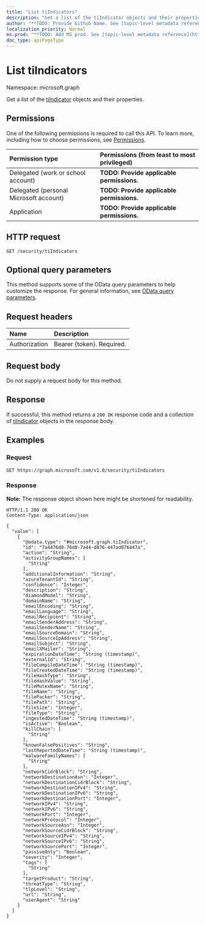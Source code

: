 ```yaml
---
title: "List tiIndicators"
description: "Get a list of the tiIndicator objects and their properties."
author: "**TODO: Provide Github Name. See [topic-level metadata reference](https://msgo.azurewebsites.net/add/document/guidelines/metadata.html#topic-level-metadata)**"
localization_priority: Normal
ms.prod: "**TODO: Add MS prod. See [topic-level metadata reference](https://msgo.azurewebsites.net/add/document/guidelines/metadata.html#topic-level-metadata)**"
doc_type: apiPageType
---
```


# List tiIndicators
Namespace: microsoft.graph



Get a list of the [tiIndicator](../resources/tiindicator.md) objects and their properties.

## Permissions
One of the following permissions is required to call this API. To learn more, including how to choose permissions, see [Permissions](/graph/permissions-reference).

|Permission type|Permissions (from least to most privileged)|
|:---|:---|
|Delegated (work or school account)|**TODO: Provide applicable permissions.**|
|Delegated (personal Microsoft account)|**TODO: Provide applicable permissions.**|
|Application|**TODO: Provide applicable permissions.**|

## HTTP request

<!-- {
  "blockType": "ignored"
}
-->
``` http
GET /security/tiIndicators
```

## Optional query parameters
This method supports some of the OData query parameters to help customize the response. For general information, see [OData query parameters](/graph/query-parameters).

## Request headers
|Name|Description|
|:---|:---|
|Authorization|Bearer {token}. Required.|

## Request body
Do not supply a request body for this method.

## Response

If successful, this method returns a `200 OK` response code and a collection of [tiIndicator](../resources/tiindicator.md) objects in the response body.

## Examples

### Request
<!-- {
  "blockType": "request",
  "name": "list_tiindicator"
}
-->
``` http
GET https://graph.microsoft.com/v1.0/security/tiIndicators
```


### Response
**Note:** The response object shown here might be shortened for readability.
<!-- {
  "blockType": "response",
  "truncated": true,
  "@odata.type": "Collection(microsoft.graph.tiIndicator)"
}
-->
``` http
HTTP/1.1 200 OK
Content-Type: application/json

{
  "value": [
    {
      "@odata.type": "#microsoft.graph.tiIndicator",
      "id": "7a4476d0-76d0-7a44-d076-447ad076447a",
      "action": "String",
      "activityGroupNames": [
        "String"
      ],
      "additionalInformation": "String",
      "azureTenantId": "String",
      "confidence": "Integer",
      "description": "String",
      "diamondModel": "String",
      "domainName": "String",
      "emailEncoding": "String",
      "emailLanguage": "String",
      "emailRecipient": "String",
      "emailSenderAddress": "String",
      "emailSenderName": "String",
      "emailSourceDomain": "String",
      "emailSourceIpAddress": "String",
      "emailSubject": "String",
      "emailXMailer": "String",
      "expirationDateTime": "String (timestamp)",
      "externalId": "String",
      "fileCompileDateTime": "String (timestamp)",
      "fileCreatedDateTime": "String (timestamp)",
      "fileHashType": "String",
      "fileHashValue": "String",
      "fileMutexName": "String",
      "fileName": "String",
      "filePacker": "String",
      "filePath": "String",
      "fileSize": "Integer",
      "fileType": "String",
      "ingestedDateTime": "String (timestamp)",
      "isActive": "Boolean",
      "killChain": [
        "String"
      ],
      "knownFalsePositives": "String",
      "lastReportedDateTime": "String (timestamp)",
      "malwareFamilyNames": [
        "String"
      ],
      "networkCidrBlock": "String",
      "networkDestinationAsn": "Integer",
      "networkDestinationCidrBlock": "String",
      "networkDestinationIPv4": "String",
      "networkDestinationIPv6": "String",
      "networkDestinationPort": "Integer",
      "networkIPv4": "String",
      "networkIPv6": "String",
      "networkPort": "Integer",
      "networkProtocol": "Integer",
      "networkSourceAsn": "Integer",
      "networkSourceCidrBlock": "String",
      "networkSourceIPv4": "String",
      "networkSourceIPv6": "String",
      "networkSourcePort": "Integer",
      "passiveOnly": "Boolean",
      "severity": "Integer",
      "tags": [
        "String"
      ],
      "targetProduct": "String",
      "threatType": "String",
      "tlpLevel": "String",
      "url": "String",
      "userAgent": "String"
    }
  ]
}
```

